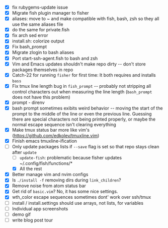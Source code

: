 - [x] fix rubygems-update issue
- [x] Migrate fish plugin manager to fisher
- [x] aliases: move to ~ and make compatible with fish, bash, zsh so they all use the same aliases file
- [x] do the same for private.fish
- [x] fix arch sed error
- [x] install.sh: colorize output
- [x] Fix bash_prompt
- [x] Migrate zlogin to bash aliases
- [x] Port start-ssh-agent.fish to bash and zsh
- [x] Vim and Emacs updates shouldn't make repo dirty -- don't store packages themselves in repo
- [x] Catch-22 for running `fisher` for first time: It both requires and installs `bass`
- [x] Fix tmux line length bug in `fish_prompt` -- probably not stripping all control characters out when measuring the line length (`bash_prompt` does not have this problem)
- [x] prompt - direnv
- [x] bash prompt sometimes exibits weird behavior -- moving the start of the prompt to the middle of the line or even the previous line. Guessing there are special characters not being printed properly, or maybe the normal escape sequence isn't clearing everything
- [x] Make tmux status bar more like vim's (https://github.com/edkolev/tmuxline.vim)
- [x] Finish emacs tmuxline-ification
- [ ] Only update packages lists if `--save` flag is set so that repo stays clean after `update`
  - [ ] `update-fish`: problematic because fisher updates ~/.config/fish/functions/*
  - [x] All the rest
- [x] Better manage vim and nvim configs
- [x] Is `./install -f` removing dirs during `link_children`?
- [x] Remove noise from atom status bar
- [x] Get rid of `basic.vim`? No, it has some nice settings.
- [x] wth_color escape sequences sometimes dont' work over ssh/tmux
- [ ] install / install.settings should use arrays, not lists, for variables
- [ ] Individual app screenshots
- [ ] demo gif
- [ ] write blog post tour

